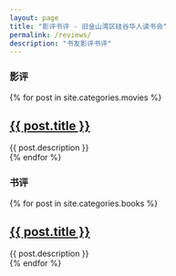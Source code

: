 ```yaml
---
layout: page
title: "影评书评 - 旧金山湾区硅谷华人读书会"
permalink: /reviews/
description: "书友影评书评"
---
```



<h3 class="section-heading text-center">影评</a></h3>
<div class="tiles">
{% for post in site.categories.movies %} 
                <h2><a href="{{ post.url }}">{{ post.title }}</a></h2>
                <div class="title-desc">{{ post.description }}</div>
{% endfor %}
</div><!-- /.tiles -->

<h3 class="section-heading text-center">书评</a></h3>
<div class="tiles">
{% for post in site.categories.books %} 
                <h2><a href="{{ post.url }}">{{ post.title }}</a></h2>
                <div class="title-desc">{{ post.description }}</div>
{% endfor %}
</div><!-- /.tiles -->

